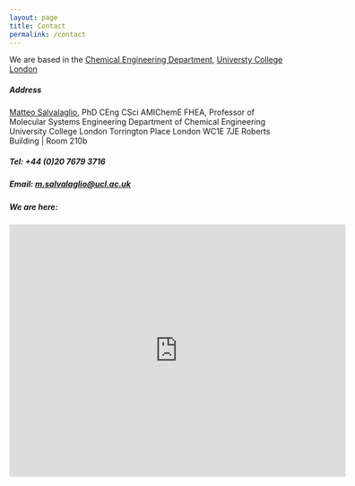 ```yaml
---
layout: page
title: Contact
permalink: /contact
---
```




We are based in the [Chemical Engineering Department](https://www.ucl.ac.uk/chemical-engineering), [Universty College London](https://www.ucl.ac.uk)

##### Address

[Matteo Salvalaglio](https://profiles.ucl.ac.uk/51512-matteo-salvalaglio), PhD CEng CSci AMIChemE FHEA,
Professor of Molecular Systems Engineering 
Department of Chemical Engineering
University College London
Torrington Place
London WC1E 7JE
Roberts Building | Room 210b

##### Tel:  +44 (0)20 7679 3716

##### Email: [m.salvalaglio@ucl.ac.uk](mailto:m.salvalaglio@ucl.ac.uk)

##### We are here: 
<iframe src="https://www.google.com/maps/embed?pb=!1m18!1m12!1m3!1d2482.4747994445015!2d-0.1346066229607007!3d51.52285077181672!2m3!1f0!2f0!3f0!3m2!1i1024!2i768!4f13.1!3m3!1m2!1s0x48761b2f01e0d99b%3A0x2a9dae35ac1481ee!2sUCL%20Department%20of%20Chemical%20Engineering!5e0!3m2!1sen!2suk!4v1698442038178!5m2!1sen!2suk" width="600" height="450" style="border:0;" allowfullscreen="" loading="lazy" referrerpolicy="no-referrer-when-downgrade"></iframe>
